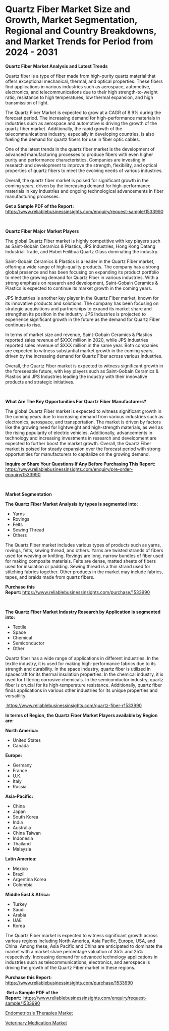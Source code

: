 <p><h1>Quartz Fiber Market Size and Growth, Market Segmentation, Regional and Country Breakdowns, and Market Trends for Period from 2024 -  2031</h1></p><p><strong>Quartz Fiber Market Analysis and Latest Trends</strong></p>
<p><p>Quartz fiber is a type of fiber made from high-purity quartz material that offers exceptional mechanical, thermal, and optical properties. These fibers find applications in various industries such as aerospace, automotive, electronics, and telecommunications due to their high strength-to-weight ratio, resistance to high temperatures, low thermal expansion, and high transmission of light.</p><p>The Quartz Fiber Market is expected to grow at a CAGR of 8.9% during the forecast period. The increasing demand for high-performance materials in industries such as aerospace and automotive is driving the growth of the quartz fiber market. Additionally, the rapid growth of the telecommunications industry, especially in developing countries, is also fueling the demand for quartz fibers for use in fiber optic cables.</p><p>One of the latest trends in the quartz fiber market is the development of advanced manufacturing processes to produce fibers with even higher purity and performance characteristics. Companies are investing in research and development to improve the strength, flexibility, and optical properties of quartz fibers to meet the evolving needs of various industries.</p><p>Overall, the quartz fiber market is poised for significant growth in the coming years, driven by the increasing demand for high-performance materials in key industries and ongoing technological advancements in fiber manufacturing processes.</p></p>
<p><strong>Get a Sample PDF of the Report:&nbsp;</strong> <a href="https://www.reliablebusinessinsights.com/enquiry/request-sample/1533990">https://www.reliablebusinessinsights.com/enquiry/request-sample/1533990</a></p>
<p>&nbsp;</p>
<p><strong>Quartz Fiber Major Market Players</strong></p>
<p><p>The global Quartz Fiber market is highly competitive with key players such as Saint-Gobain Ceramics & Plastics, JPS Industries, Hong Kong Datang Industrial Trade, and Hubei Feilihua Quartz Glass dominating the industry.</p><p>Saint-Gobain Ceramics & Plastics is a leader in the Quartz Fiber market, offering a wide range of high-quality products. The company has a strong global presence and has been focusing on expanding its product portfolio to meet the growing demand for Quartz Fiber in various industries. With a strong emphasis on research and development, Saint-Gobain Ceramics & Plastics is expected to continue its market growth in the coming years.</p><p>JPS Industries is another key player in the Quartz Fiber market, known for its innovative products and solutions. The company has been focusing on strategic acquisitions and partnerships to expand its market share and strengthen its position in the industry. JPS Industries is projected to experience significant growth in the future as the demand for Quartz Fiber continues to rise.</p><p>In terms of market size and revenue, Saint-Gobain Ceramics & Plastics reported sales revenue of $XXX million in 2020, while JPS Industries reported sales revenue of $XXX million in the same year. Both companies are expected to witness substantial market growth in the coming years, driven by the increasing demand for Quartz Fiber across various industries.</p><p>Overall, the Quartz Fiber market is expected to witness significant growth in the foreseeable future, with key players such as Saint-Gobain Ceramics & Plastics and JPS Industries leading the industry with their innovative products and strategic initiatives.</p></p>
<p>&nbsp;</p>
<p><strong>What Are The Key Opportunities For Quartz Fiber Manufacturers?</strong></p>
<p><p>The global Quartz Fiber market is expected to witness significant growth in the coming years due to increasing demand from various industries such as electronics, aerospace, and transportation. The market is driven by factors like the growing need for lightweight and high-strength materials, as well as the rising popularity of electric vehicles. Additionally, advancements in technology and increasing investments in research and development are expected to further boost the market growth. Overall, the Quartz Fiber market is poised for steady expansion over the forecast period with strong opportunities for manufacturers to capitalize on the growing demand.</p></p>
<p><strong>Inquire or Share Your Questions If Any Before Purchasing This Report:</strong> <a href="https://www.reliablebusinessinsights.com/enquiry/pre-order-enquiry/1533990">https://www.reliablebusinessinsights.com/enquiry/pre-order-enquiry/1533990</a></p>
<p>&nbsp;</p>
<p><strong>Market Segmentation</strong></p>
<p><strong>The Quartz Fiber Market Analysis by types is segmented into:</strong></p>
<p><ul><li>Yarns</li><li>Rovings</li><li>Felts</li><li>Sewing Thread</li><li>Others</li></ul></p>
<p><p>The Quartz Fiber market includes various types of products such as yarns, rovings, felts, sewing thread, and others. Yarns are twisted strands of fibers used for weaving or knitting. Rovings are long, narrow bundles of fiber used for making composite materials. Felts are dense, matted sheets of fibers used for insulation or padding. Sewing thread is a thin strand used for stitching fabrics together. Other products in the market may include fabrics, tapes, and braids made from quartz fibers.</p></p>
<p><strong>Purchase this Report:&nbsp;</strong><a href="https://www.reliablebusinessinsights.com/purchase/1533990">https://www.reliablebusinessinsights.com/purchase/1533990</a></p>
<p>&nbsp;</p>
<p><strong>The Quartz Fiber Market Industry Research by Application is segmented into:</strong></p>
<p><ul><li>Textile</li><li>Space</li><li>Chemical</li><li>Semiconductor</li><li>Other</li></ul></p>
<p><p>Quartz fiber has a wide range of applications in different industries. In the textile industry, it is used for making high-performance fabrics due to its strength and durability. In the space industry, quartz fiber is utilized in spacecraft for its thermal insulation properties. In the chemical industry, it is used for filtering corrosive chemicals. In the semiconductor industry, quartz fiber is crucial for its high-temperature resistance. Additionally, quartz fiber finds applications in various other industries for its unique properties and versatility.</p></p>
<p><a href="https://www.reliablebusinessinsights.com/quartz-fiber-r1533990">&nbsp;https://www.reliablebusinessinsights.com/quartz-fiber-r1533990</a></p>
<p><strong>In terms of Region, the Quartz Fiber Market Players available by Region are:</strong></p>
<p>
    <p> <strong> North America: </strong>
        <ul>
            <li>United States</li>
            <li>Canada</li>
        </ul>
        </p> 
    <p> <strong> Europe: </strong>
        <ul>
            <li>Germany</li>
            <li>France</li>
            <li>U.K.</li>
            <li>Italy</li>
            <li>Russia</li>
        </ul>
        </p> 
    <p> <strong> Asia-Pacific: </strong>
        <ul>
            <li>China</li>
            <li>Japan</li>
            <li>South Korea</li>
            <li>India</li>
            <li>Australia</li>
            <li>China Taiwan</li>
            <li>Indonesia</li>
            <li>Thailand</li>
            <li>Malaysia</li>
        </ul>
        </p> 
    <p> <strong> Latin America: </strong>
        <ul>
            <li>Mexico</li>
            <li>Brazil</li>
            <li>Argentina Korea</li>
            <li>Colombia</li>
        </ul>
        </p> 
    <p> <strong> Middle East & Africa: </strong>
        <ul>
            <li>Turkey</li>
            <li>Saudi</li>
            <li>Arabia</li>
            <li>UAE</li>
            <li>Korea</li>
        </ul>
    </p>
    </p>
<p><p>The Quartz Fiber market is expected to witness significant growth across various regions including North America, Asia Pacific, Europe, USA, and China. Among these, Asia Pacific and China are anticipated to dominate the market with a market share percentage valuation of 35% and 25% respectively. Increasing demand for advanced technology applications in industries such as telecommunications, electronics, and aerospace is driving the growth of the Quartz Fiber market in these regions.</p></p>
<p><strong>Purchase this Report: </strong><a href="https://www.reliablebusinessinsights.com/purchase/1533990">https://www.reliablebusinessinsights.com/purchase/1533990</a></p>
<p>&nbsp;<strong>Get a Sample PDF of the Report:&nbsp;&nbsp;</strong><a href="https://www.reliablebusinessinsights.com/enquiry/request-sample/1533990">https://www.reliablebusinessinsights.com/enquiry/request-sample/1533990</a></p>
<p><strong></strong></p>
<p><p><a href="https://github.com/shahriarnajimjoy333/Market-Research-Report-List-1/blob/main/endometriosis-therapies-market.md">Endometriosis Therapies Market</a></p><p><a href="https://github.com/cameroneffertz/Market-Research-Report-List-1/blob/main/veterinary-medication-market.md">Veterinary Medication Market</a></p></p>